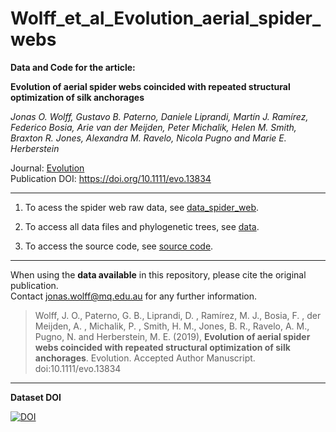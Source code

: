 # Wolff_et_al_Evolution_aerial_spider_webs

__Data and Code for the article:__  

__Evolution of aerial spider webs coincided with repeated structural optimization of silk anchorages__
  
_Jonas O. Wolff, Gustavo B. Paterno, Daniele Liprandi, Martín J. Ramírez, Federico Bosia, Arie van der Meijden, Peter Michalik, Helen M. Smith, Braxton R. Jones, Alexandra M. Ravelo, Nicola Pugno and Marie E. Herberstein_  
  
Journal: [Evolution](https://onlinelibrary.wiley.com/journal/15585646)  
Publication DOI:  https://doi.org/10.1111/evo.13834  
***

1. To acess the spider web raw data, see [data_spider_web](https://github.com/paternogbc/wolff_et_al_Evolution_aerial_spider_webs/blob/master/data/data_spider_web.csv).

2. To access all data files and phylogenetic trees, see [data](https://github.com/paternogbc/wolff_et_al_Evolution_aerial_spider_webs/tree/master/data).

3. To access the source code, see [source code](https://github.com/paternogbc/wolff_et_al_Evolution_aerial_spider_webs/tree/master/source%20code).


***
When using the __data available__ in this repository, please cite the original publication.  
Contact jonas.wolff@mq.edu.au for any further information.  

> Wolff, J. O., Paterno, G. B., Liprandi, D. , Ramírez, M. J., Bosia, F. , der Meijden, A. , Michalik, P. , Smith, H. M., Jones, B. R., Ravelo, A. M., Pugno, N. and Herberstein, M. E. (2019), __Evolution of aerial spider webs coincided with repeated structural optimization of silk anchorages__. Evolution. Accepted Author Manuscript. doi:10.1111/evo.13834

*** 
__Dataset DOI__

[![DOI](https://zenodo.org/badge/DOI/10.5281/zenodo.3374044.svg)](https://doi.org/10.5281/zenodo.3374044)

